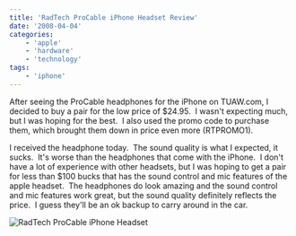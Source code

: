 ```yaml
---
title: 'RadTech ProCable iPhone Headset Review'
date: '2008-04-04'
categories:
    - 'apple'
    - 'hardware'
    - 'technology'
tags:
    - 'iphone'
---
```


After seeing the ProCable headphones for the iPhone on TUAW.com, I decided to buy a pair for the low price of $24.95.  I wasn't expecting much, but I was hoping for the best.  I also used the promo code to purchase them, which brought them down in price even more (RTPROMO1).

I received the headphone today.  The sound quality is what I expected, it sucks.  It's worse than the headphones that come with the iPhone.  I don't have a lot of experience with other headsets, but I was hoping to get a pair for less than $100 bucks that has the sound control and mic features of the apple headset.  The headphones do look amazing and the sound control and mic features work great, but the sound quality definitely reflects the price.  I guess they'll be an ok backup to carry around in the car.

![RadTech ProCable iPhone Headset](https://www.radtech.us/images/Products/ProCable/Headset/btyProduct4.jpg)

